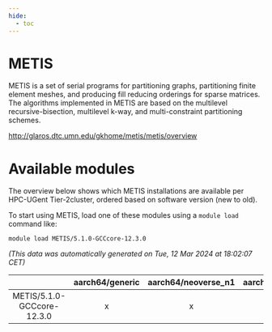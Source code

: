 ```yaml
---
hide:
  - toc
---
```


METIS
=====


METIS is a set of serial programs for partitioning graphs, partitioning finite element meshes, and producing fill reducing orderings for sparse matrices. The algorithms implemented in METIS are based on the multilevel recursive-bisection, multilevel k-way, and multi-constraint partitioning schemes.

http://glaros.dtc.umn.edu/gkhome/metis/metis/overview
# Available modules


The overview below shows which METIS installations are available per HPC-UGent Tier-2cluster, ordered based on software version (new to old).

To start using METIS, load one of these modules using a `module load` command like:

```shell
module load METIS/5.1.0-GCCcore-12.3.0
```

*(This data was automatically generated on Tue, 12 Mar 2024 at 18:02:07 CET)*  

| |aarch64/generic|aarch64/neoverse_n1|aarch64/neoverse_v1|x86_64/generic|x86_64/amd/zen2|x86_64/amd/zen3|x86_64/intel/haswell|x86_64/intel/skylake_avx512|
| :---: | :---: | :---: | :---: | :---: | :---: | :---: | :---: | :---: |
|METIS/5.1.0-GCCcore-12.3.0|x|x|x|x|x|x|x|x|
